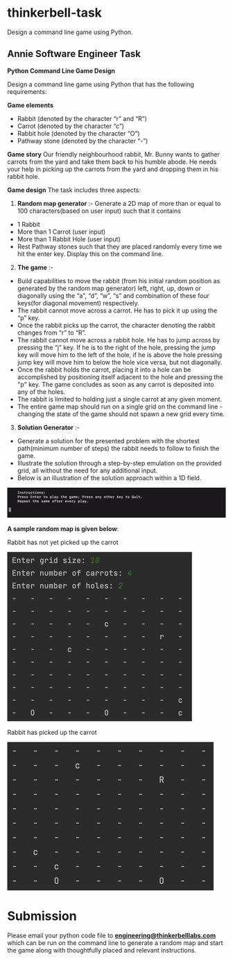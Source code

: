 # thinkerbell-task
Design a command line game using Python.

## Annie Software Engineer Task
**Python Command Line Game Design**

Design a command line game using Python that has the following requirements:

**Game elements**
-	Rabbit (denoted by the character “r” and “R”)
-	Carrot (denoted by the character “c”)
-	Rabbit hole (denoted by the character “O”)
-	Pathway stone (denoted by the character “-”)

**Game story**
	Our friendly neighbourhood rabbit, Mr. Bunny wants to gather carrots from the yard and take them back to his humble abode. He needs your help in picking up the carrots from the yard and dropping them in his rabbit hole.

**Game design**
The task includes three aspects:
1.	**Random map generator** :-
Generate a 2D map of more than or equal to 100 characters(based on user input) such that it contains
-	1 Rabbit
-	More than 1 Carrot (user input)
-	More than 1 Rabbit Hole (user input)
-	Rest Pathway stones
		such that they are placed randomly every time we hit the enter key. Display this on the command line.
2.	**The game** :-
-	Build capabilities to move the rabbit (from his initial random position as generated by the random map generator) left, right, up, down or diagonally using the “a”, “d”, “w”, “s” and combination of these four keys(for diagonal movement) respectively.
-	The rabbit cannot move across a carrot. He has to pick it up using the “p” key.
-	Once the rabbit picks up the carrot, the character denoting the rabbit changes from “r” to “R”.
-	The rabbit cannot move across a rabbit hole. He has to jump across by pressing the “j” key. If he is to the right of the hole, pressing the jump key will move him to the left of the hole, if he is above the hole pressing jump key will move him to below the hole vice versa, but not diagonally.
-	Once the rabbit holds the carrot, placing it into a hole can be accomplished by positioning itself adjacent to the hole and pressing the "p" key. The game concludes as soon as any carrot is deposited into any of the holes.
-	The rabbit is limited to holding just a single carrot at any given moment.
-	The entire game map should run on a single grid on the command line - changing the state of the game should not spawn a new grid every time.

3.	**Solution Generator** :-
-	Generate a solution for the presented problem with the shortest path(minimum number of steps) the rabbit needs to follow to finish the game.
-	Illustrate the solution through a step-by-step emulation on the provided grid, all without the need for any additional input.
-	Below is an illustration of the solution approach within a 1D field.

![Instructions](image.png)

**A sample random map is given below**:

Rabbit has not yet picked up the carrot

![GameStart](image-1.png)

Rabbit has picked up the carrot

![GameEnd](image-2.png)

# Submission
Please email your python code file to **engineering@thinkerbelllabs.com** which can be run on the command line to generate a random map and start the game along with thoughtfully placed and relevant instructions.
